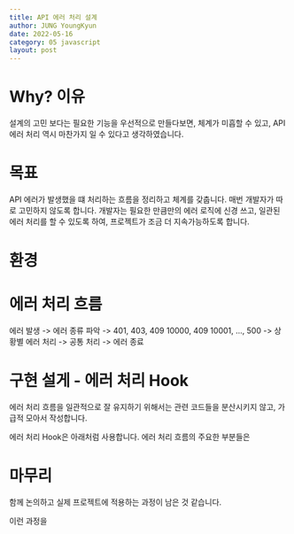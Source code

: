 ```yaml
---
title: API 에러 처리 설계
author: JUNG YoungKyun
date: 2022-05-16
category: 05 javascript
layout: post
---
```


# Why? 이유

설계의 고민 보다는 필요한 기능을 우선적으로 만들다보면, 체계가 미흡할 수 있고,
API 에러 처리 역시 마찬가지 일 수 있다고 생각하였습니다.



# 목표

API 에러가 발생했을 떄 처리하는 흐름을 정리하고 체계를 갖춥니다.
매번 개발자가 따로 고민하지 않도록 합니다.
개발자는 필요한 만큼만의 에러 로직에 신경 쓰고, 일관된 에러 처리를 할 수 있도록 하여, 프로젝트가 조금 더 지속가능하도록 합니다.

# 환경


# 에러 처리 흐름

에러 발생 -> 에러 종류 파악 -> 401, 403, 409 10000, 409 10001, ..., 500 -> 상황별 에러 처리 -> 공통 처리 -> 에러 종료

# 구현 설게 - 에러 처리 Hook

에러 처리 흐름을 일관적으로 잘 유지하기 위해서는 관련 코드들을 분산시키지 않고,
가급적 모아서 작성합니다.

에러 처리 Hook은 아래처럼 사용합니다.
에러 처리 흐름의 주요한 부분들은 

# 마무리

함께 논의하고 실제 프로젝트에 적용하는 과정이 남은 것 같습니다.

이런 과정을 